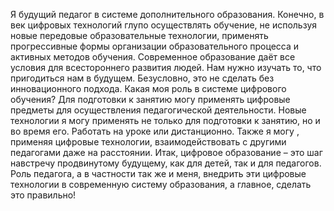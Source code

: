 Я будущий педагог в системе дополнительного образования. Конечно, в век цифровых технологий глупо осуществлять обучение, не используя новые передовые образовательные технологии, применять прогрессивные формы организации образовательного процесса и активных методов обучения. Современное образование даёт все условия для всестороннего развития людей. Нам нужно изучать то, что пригодиться нам в будущем. Безусловно, это не сделать без инновационного подхода. Какая моя роль в системе цифрового обучения? Для подготовки к занятию могу применять цифровые предметы для осуществления педагогической деятельности. Новые технологии я могу применять не только для подготовки к занятию, но и во время его. Работать на уроке или дистанционно. Также я могу , применяя цифровые технологии, взаимодействовать с другими педагогами даже на расстоянии. Итак, цифровое образование – это шаг навстречу продвинутому будущему, как для детей, так и для педагогов. Роль педагога, а в частности так же и меня, внедрить эти цифровые технологии в современную систему образования, а главное, сделать это правильно!
